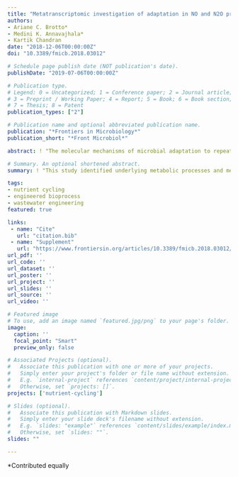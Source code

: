 ```yaml
---
title: "Metatranscriptomic investigation of adaptation in NO and N2O production from a lab-scale nitrification process upon repeated exposure to anoxic–aerobic cycling"
authors:
- Ariane C. Brotto*
- Medini K. Annavajhala*
- Kartik Chandran
date: "2018-12-06T00:00:00Z"
doi: "10.3389/fmicb.2018.03012"

# Schedule page publish date (NOT publication's date).
publishDate: "2019-07-06T00:00:00Z"

# Publication type.
# Legend: 0 = Uncategorized; 1 = Conference paper; 2 = Journal article;
# 3 = Preprint / Working Paper; 4 = Report; 5 = Book; 6 = Book section;
# 7 = Thesis; 8 = Patent
publication_types: ["2"]

# Publication name and optional abbreviated publication name.
publication: "*Frontiers in Microbiology*"
publication_short: "*Front Microbiol*"

abstract: ! "The molecular mechanisms of microbial adaptation to repeated anoxic–aerobic cycling were investigated by integrating whole community gene expression (metatranscriptomics) and physiological responses, including the production of nitric (NO) and nitrous (N<sub>2</sub>O) oxides. Anoxic–aerobic cycling was imposed for 17 days in a lab-scale full-nitrification mixed culture system. Prior to cycling, NO and N<sub>2</sub>O levels were sustained at 0.097 ± 0.006 and 0.054 ± 0.019 ppmv, respectively. Once the anoxic–aerobic cycling was initiated, peak emissions were highest on the first day (9.8 and 1.3 ppmv, respectively). By the end of day 17, NO production returned to pre-cycling levels (a peak of 0.12 ± 0.007 ppmv), while N<sub>2</sub>O production reached a new baseline (a peak of 0.32 ± 0.05 ppmv), one order of magnitude higher than steady-state conditions. Concurrently, post-cycling transcription of *norBQ* and *nosZ* returned to pre-cycling levels after an initial 5.7- and 9.5-fold increase, while *nirK* remained significantly expressed (1.6-fold) for the duration of and after cycling conditions. The imbalance in *nirK* and *nosZ* mRNA abundance coupled with continuous conversion of NO to N<sub>2</sub>O might explain the elevated post-cycling baseline for N<sub>2</sub>O. Metatranscriptomic investigation notably indicated possible NO production by NOB under anoxic–aerobic cycling through a significant increase in *nirK* expression. Opposing effects on AOB (down-regulation) and NOB (up-regulation) CO<sub>2</sub> fixation were observed, suggesting that nitrifying bacteria are differently impacted by anoxic–aerobic cycling. Genes encoding the terminal oxidase of the electron transport chain (*ccoNP*, *coxBC*) were the most significantly transcribed, highlighting a hitherto unexplored pathway to manage high electron fluxes resulting from increased ammonia oxidation rates, and leading to overall, increased NO and N<sub>2</sub>O production. In sum, this study identified underlying metabolic processes and mechanisms contributing to NO and N<sub>2</sub>O production through a systems-level interrogation, which revealed the differential ability of specific microbial groups to adapt to sustained operational conditions in engineered biological nitrogen removal processes."

# Summary. An optional shortened abstract.
summary: ! "This study identified underlying metabolic processes and mechanisms contributing to NO and N<sub>2</sub>O production in a lab-scale BNR process"

tags:
- nutrient cycling
- engineered bioprocess
- wastewater engineering
featured: true

links:
 - name: "Cite"
   url: "citation.bib"
 - name: "Supplement"
   url: "https://www.frontiersin.org/articles/10.3389/fmicb.2018.03012/full#supplementary-material"
url_pdf: ''
url_code: ''
url_dataset: ''
url_poster: ''
url_project: ''
url_slides: ''
url_source: ''
url_video: ''

# Featured image
# To use, add an image named `featured.jpg/png` to your page's folder. 
image:
  caption: ''
  focal_point: "Smart"
  preview_only: false

# Associated Projects (optional).
#   Associate this publication with one or more of your projects.
#   Simply enter your project's folder or file name without extension.
#   E.g. `internal-project` references `content/project/internal-project/index.md`.
#   Otherwise, set `projects: []`.
projects: ['nutrient-cycling']

# Slides (optional).
#   Associate this publication with Markdown slides.
#   Simply enter your slide deck's filename without extension.
#   E.g. `slides: "example"` references `content/slides/example/index.md`.
#   Otherwise, set `slides: ""`.
slides: ""

---
```


\*Contributed equally
